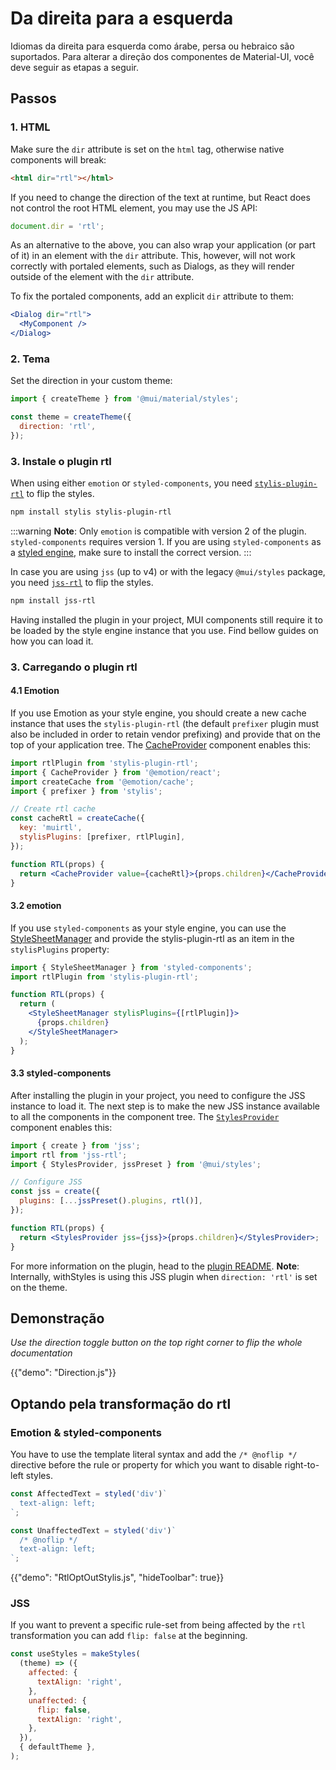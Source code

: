 # Da direita para a esquerda

<p class="description">Idiomas da direita para esquerda como árabe, persa ou hebraico são suportados. Para alterar a direção dos componentes de Material-UI, você deve seguir as etapas a seguir.</p>

## Passos

### 1. HTML

Make sure the `dir` attribute is set on the `html` tag, otherwise native components will break:

```html
<html dir="rtl"></html>
```

If you need to change the direction of the text at runtime, but React does not control the root HTML element, you may use the JS API:

```js
document.dir = 'rtl';
```

As an alternative to the above, you can also wrap your application (or part of it) in an element with the `dir` attribute. This, however, will not work correctly with portaled elements, such as Dialogs, as they will render outside of the element with the `dir` attribute.

To fix the portaled components, add an explicit `dir` attribute to them:

```jsx
<Dialog dir="rtl">
  <MyComponent />
</Dialog>
```

### 2. Tema

Set the direction in your custom theme:

```js
import { createTheme } from '@mui/material/styles';

const theme = createTheme({
  direction: 'rtl',
});
```

### 3. Instale o plugin rtl

When using either `emotion` or `styled-components`, you need [`stylis-plugin-rtl`](https://github.com/styled-components/stylis-plugin-rtl) to flip the styles.

```sh
npm install stylis stylis-plugin-rtl
```

:::warning
**Note**: Only `emotion` is compatible with version 2 of the plugin. `styled-components` requires version 1. If you are using `styled-components` as a [styled engine](/material-ui/guides/styled-engine/), make sure to install the correct version.
:::

In case you are using `jss` (up to v4) or with the legacy `@mui/styles` package, you need [`jss-rtl`](https://github.com/alitaheri/jss-rtl) to flip the styles.

```sh
npm install jss-rtl
```

Having installed the plugin in your project, MUI components still require it to be loaded by the style engine instance that you use. Find bellow guides on how you can load it.

### 3. Carregando o plugin rtl

#### 4.1 Emotion

If you use Emotion as your style engine, you should create a new cache instance that uses the `stylis-plugin-rtl` (the default `prefixer` plugin must also be included in order to retain vendor prefixing) and provide that on the top of your application tree. The [CacheProvider](https://emotion.sh/docs/cache-provider) component enables this:

```jsx
import rtlPlugin from 'stylis-plugin-rtl';
import { CacheProvider } from '@emotion/react';
import createCache from '@emotion/cache';
import { prefixer } from 'stylis';

// Create rtl cache
const cacheRtl = createCache({
  key: 'muirtl',
  stylisPlugins: [prefixer, rtlPlugin],
});

function RTL(props) {
  return <CacheProvider value={cacheRtl}>{props.children}</CacheProvider>;
}
```

#### 3.2 emotion

If you use `styled-components` as your style engine, you can use the [StyleSheetManager](https://styled-components.com/docs/api#stylesheetmanager) and provide the stylis-plugin-rtl as an item in the `stylisPlugins` property:

```jsx
import { StyleSheetManager } from 'styled-components';
import rtlPlugin from 'stylis-plugin-rtl';

function RTL(props) {
  return (
    <StyleSheetManager stylisPlugins={[rtlPlugin]}>
      {props.children}
    </StyleSheetManager>
  );
}
```

#### 3.3 styled-components

After installing the plugin in your project, you need to configure the JSS instance to load it. The next step is to make the new JSS instance available to all the components in the component tree. The [`StylesProvider`](/system/styles/api/#stylesprovider) component enables this:

```jsx
import { create } from 'jss';
import rtl from 'jss-rtl';
import { StylesProvider, jssPreset } from '@mui/styles';

// Configure JSS
const jss = create({
  plugins: [...jssPreset().plugins, rtl()],
});

function RTL(props) {
  return <StylesProvider jss={jss}>{props.children}</StylesProvider>;
}
```

For more information on the plugin, head to the [plugin README](https://github.com/alitaheri/jss-rtl). **Note**: Internally, withStyles is using this JSS plugin when `direction: 'rtl'` is set on the theme.

## Demonstração

_Use the direction toggle button on the top right corner to flip the whole documentation_

{{"demo": "Direction.js"}}

## Optando pela transformação do rtl

### Emotion & styled-components

You have to use the template literal syntax and add the `/* @noflip */` directive before the rule or property for which you want to disable right-to-left styles.

```jsx
const AffectedText = styled('div')`
  text-align: left;
`;

const UnaffectedText = styled('div')`
  /* @noflip */
  text-align: left;
`;
```

{{"demo": "RtlOptOutStylis.js", "hideToolbar": true}}

### JSS

If you want to prevent a specific rule-set from being affected by the `rtl` transformation you can add `flip: false` at the beginning.

```jsx
const useStyles = makeStyles(
  (theme) => ({
    affected: {
      textAlign: 'right',
    },
    unaffected: {
      flip: false,
      textAlign: 'right',
    },
  }),
  { defaultTheme },
);
```
